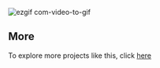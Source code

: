 ![ezgif com-video-to-gif](https://user-images.githubusercontent.com/68913814/227772507-5055a2c6-9738-4e02-9461-3e8dfb32d83c.gif)

## More
To explore more projects like this, click [here](https://winnard.vercel.app/#work)

